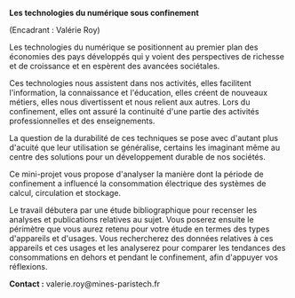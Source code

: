 **Les technologies du numérique sous confinement**

(Encadrant : Valérie Roy)

Les technologies du numérique se positionnent au premier plan des
économies des pays développés qui y voient des perspectives de richesse
et de croissance et en espèrent des avancées sociétales.

Ces technologies nous assistent dans nos activités, elles facilitent
l'information, la connaissance et l\'éducation, elles créent de nouveaux
métiers, elles nous divertissent et nous relient aux autres. Lors du
confinement, elles ont assuré la continuité d'une partie des activités
professionnelles et des enseignements.

La question de la durabilité de ces techniques se pose avec d\'autant
plus d\'acuité que leur utilisation se généralise, certains les
imaginant même au centre des solutions pour un développement durable de
nos sociétés.

Ce mini-projet vous propose d'analyser la manière dont la période de
confinement a influencé la consommation électrique des systèmes de
calcul, circulation et stockage.

Le travail débutera par une étude bibliographique pour recenser les
analyses et publications relatives au sujet. Vous poserez ensuite le
périmètre que vous aurez retenu pour votre étude en termes des types
d'appareils et d'usages. Vous rechercherez des données relatives à ces
appareils et ces usages et les analyserez pour comparer les tendances
des consommations en dehors et pendant le confinement, afin d'appuyer
vos réflexions.

**Contact :** valerie.roy\@mines-paristech.fr
